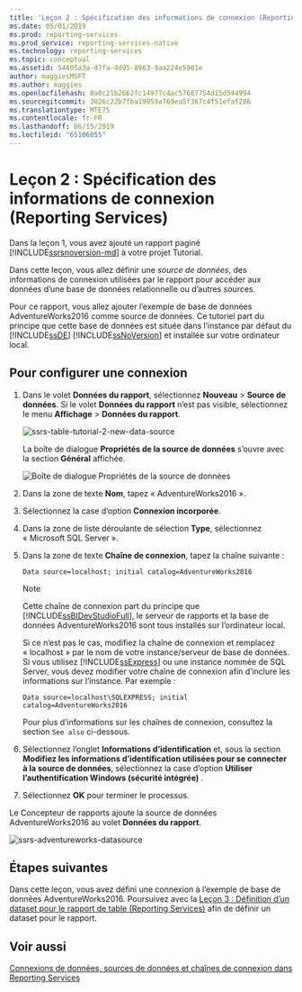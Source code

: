 ```yaml
---
title: 'Leçon 2 : Spécification des informations de connexion (Reporting Services) | Microsoft Docs'
ms.date: 05/01/2019
ms.prod: reporting-services
ms.prod_service: reporting-services-native
ms.technology: reporting-services
ms.topic: conceptual
ms.assetid: 54405a3a-d7fa-4d95-8963-9aa224e5901e
author: maggiesMSFT
ms.author: maggies
ms.openlocfilehash: 0a0c21b2662fc14977c4ac57687754d15d544994
ms.sourcegitcommit: 3026c22b7fba19059a769ea5f367c4f51efaf286
ms.translationtype: MTE75
ms.contentlocale: fr-FR
ms.lasthandoff: 06/15/2019
ms.locfileid: "65106055"
---
```

# <a name="lesson-2-specifying-connection-information-reporting-services"></a>Leçon 2 : Spécification des informations de connexion (Reporting Services)

Dans la leçon 1, vous avez ajouté un rapport paginé [!INCLUDE[ssrsnoversion-md](../includes/ssrsnoversion-md.md)] à votre projet Tutorial.
  
Dans cette leçon, vous allez définir une *source de données*, des informations de connexion utilisées par le rapport pour accéder aux données d’une base de données relationnelle ou d’autres sources.

Pour ce rapport, vous allez ajouter l’exemple de base de données AdventureWorks2016 comme source de données. Ce tutoriel part du principe que cette base de données est située dans l’instance par défaut du [!INCLUDE[ssDE](../includes/ssde-md.md)] [!INCLUDE[ssNoVersion](../includes/ssnoversion-md.md)] et installée sur votre ordinateur local.  

## <a name="to-set-up-a-connection"></a>Pour configurer une connexion  

1. Dans le volet **Données du rapport**, sélectionnez **Nouveau** > **Source de données**. Si le volet **Données du rapport** n’est pas visible, sélectionnez le menu **Affichage** > **Données du rapport**.

    ![ssrs-table-tutorial-2-new-data-source](media/ssrs-table-tutorial-2-new-data-source.png)

    La boîte de dialogue **Propriétés de la source de données** s’ouvre avec la section **Général** affichée.

    ![Boîte de dialogue Propriétés de la source de données](media/lesson-2-specifying-connection-information-reporting-services/vs-datasource-connection-properties-dialog-box.png)

2. Dans la zone de texte **Nom**, tapez « AdventureWorks2016 ».

3. Sélectionnez la case d’option **Connexion incorporée**.

4. Dans la zone de liste déroulante de sélection **Type**, sélectionnez « Microsoft SQL Server ».
  
5. Dans la zone de texte **Chaîne de connexion**, tapez la chaîne suivante :

    `Data source=localhost; initial catalog=AdventureWorks2016`

    > [!NOTE]
    > Cette chaîne de connexion part du principe que [!INCLUDE[ssBIDevStudioFull](../includes/ssbidevstudiofull-md.md)], le serveur de rapports et la base de données AdventureWorks2016 sont tous installés sur l’ordinateur local.
    >
    >Si ce n’est pas le cas, modifiez la chaîne de connexion et remplacez « localhost » par le nom de votre instance/serveur de base de données. Si vous utilisez [!INCLUDE[ssExpress](../includes/ssexpress-md.md)] ou une instance nommée de SQL Server, vous devez modifier votre chaîne de connexion afin d’inclure les informations sur l’instance. Par exemple :
    >
    > `Data source=localhost\SQLEXPRESS; initial catalog=AdventureWorks2016`
    >
    > Pour plus d’informations sur les chaînes de connexion, consultez la section `See also` ci-dessous.

6. Sélectionnez l’onglet **Informations d’identification** et, sous la section **Modifiez les informations d’identification utilisées pour se connecter à la source de données**, sélectionnez la case d’option **Utiliser l’authentification Windows (sécurité intégrée)** .

7. Sélectionnez **OK** pour terminer le processus.

Le Concepteur de rapports ajoute la source de données AdventureWorks2016 au volet **Données du rapport**.

![ssrs-adventureworks-datasource](media/lesson-2-specifying-connection-information-reporting-services/ssrs-adventureworks-datasource2016.png)

## <a name="next-steps"></a>Étapes suivantes

Dans cette leçon, vous avez défini une connexion à l’exemple de base de données AdventureWorks2016. Poursuivez avec la [Leçon 3 : Définition d’un dataset pour le rapport de table &#40;Reporting Services&#41;](lesson-3-defining-a-dataset-for-the-table-report-reporting-services.md) afin de définir un dataset pour le rapport.

## <a name="see-also"></a>Voir aussi

[Connexions de données, sources de données et chaînes de connexion dans Reporting Services](report-data/data-connections-data-sources-and-connection-strings-report-builder-and-ssrs.md)
